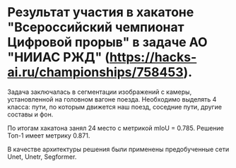 # Результат участия в хакатоне "Всероссийский чемпионат Цифровой прорыв" в задаче АО "НИИАС РЖД" (https://hacks-ai.ru/championships/758453).

Задача заключалась в сегментации изображений с камеры, установленной на головном вагоне поезда. Необходимо выделять 4 класса: пути, по которым движется наш поезд, соседние пути, другие составы и фон.

По итогам хакатона занял 24 место с метрикой mIoU = 0.785. Решение Топ-1 имеет метрику 0.871.

В качестве архитектуры решения были применены предобученные сети Unet, Unetr, Segformer.
